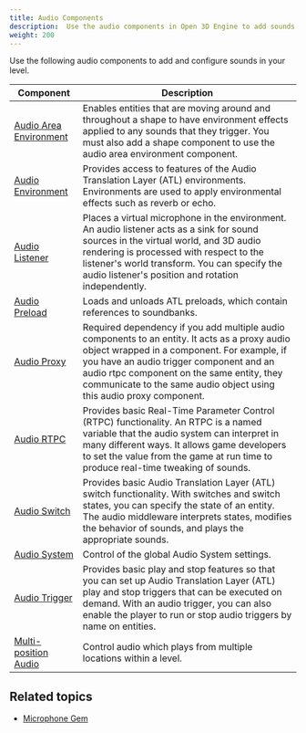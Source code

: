 ```yaml
---
title: Audio Components
description:  Use the audio components in Open 3D Engine to add sounds to your level.
weight: 200
---
```


Use the following audio components to add and configure sounds in your level.

| Component | Description |
| --- | --- |
| [Audio Area Environment](/docs/user-guide/components/reference/audio/area-environment) | Enables entities that are moving around and throughout a shape to have environment effects applied to any sounds that they trigger. You must also add a shape component to use the audio area environment component. |
| [Audio Environment](/docs/user-guide/components/reference/audio/environment) | Provides access to features of the Audio Translation Layer (ATL) environments. Environments are used to apply environmental effects such as reverb or echo. |
| [Audio Listener](/docs/user-guide/components/reference/audio/listener) | Places a virtual microphone in the environment. An audio listener acts as a sink for sound sources in the virtual world, and 3D audio rendering is processed with respect to the listener's world transform. You can specify the audio listener's position and rotation independently. |
| [Audio Preload](/docs/user-guide/components/reference/audio/preload) | Loads and unloads ATL preloads, which contain references to soundbanks. |
| [Audio Proxy](/docs/user-guide/components/reference/audio/proxy) | Required dependency if you add multiple audio components to an entity. It acts as a proxy audio object wrapped in a component. For example, if you have an audio trigger component and an audio rtpc component on the same entity, they communicate to the same audio object using this audio proxy component. |
| [Audio RTPC](/docs/user-guide/components/reference/audio/rtpc) | Provides basic Real-Time Parameter Control (RTPC) functionality. An RTPC is a named variable that the audio system can interpret in many different ways. It allows game developers to set the value from the game at run time to produce real-time tweaking of sounds. |
| [Audio Switch](/docs/user-guide/components/reference/audio/switch) | Provides basic Audio Translation Layer (ATL) switch functionality. With switches and switch states, you can specify the state of an entity. The audio middleware interprets states, modifies the behavior of sounds, and plays the appropriate sounds. |
| [Audio System](/docs/user-guide/components/reference/audio/audio-system) | Control of the global Audio System settings. |
| [Audio Trigger](/docs/user-guide/components/reference/audio/trigger) | Provides basic play and stop features so that you can set up Audio Translation Layer (ATL) play and stop triggers that can be executed on demand. With an audio trigger, you can also enable the player to run or stop audio triggers by name on entities. |
| [Multi-position Audio](/docs/user-guide/components/reference/audio/multi-position) | Control audio which plays from multiple locations within a level. |

## Related topics

* [Microphone Gem](/docs/user-guide/gems/reference/audio/microphone)
